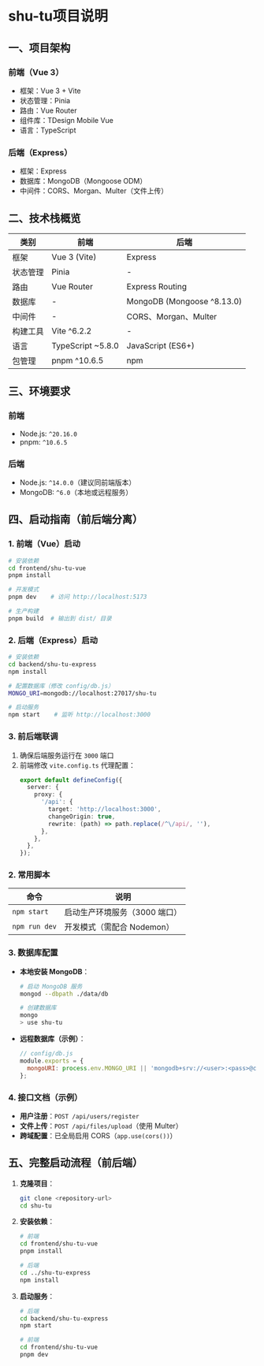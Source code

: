 

# shu-tu项目说明

## 一、项目架构
### 前端（Vue 3）
- 框架：Vue 3 + Vite
- 状态管理：Pinia
- 路由：Vue Router
- 组件库：TDesign Mobile Vue
- 语言：TypeScript

### 后端（Express）
- 框架：Express
- 数据库：MongoDB（Mongoose ODM）
- 中间件：CORS、Morgan、Multer（文件上传）

## 二、技术栈概览

| 类别       | 前端                          | 后端                          |
|------------|-------------------------------|-------------------------------|
| 框架       | Vue 3 (Vite)                  | Express                       |
| 状态管理   | Pinia                         | -                             |
| 路由       | Vue Router                    | Express Routing               |
| 数据库     | -                             | MongoDB (Mongoose ^8.13.0)     |
| 中间件     | -                             | CORS、Morgan、Multer          |
| 构建工具   | Vite ^6.2.2                   | -                             |
| 语言       | TypeScript ~5.8.0             | JavaScript (ES6+)              |
| 包管理     | pnpm ^10.6.5                  | npm                           |

## 三、环境要求
### 前端
- Node.js: `^20.16.0`
- pnpm: `^10.6.5`

### 后端
- Node.js: `^14.0.0`（建议同前端版本）
- MongoDB: `^6.0`（本地或远程服务）

## 四、启动指南（前后端分离）

### 1. 前端（Vue）启动
```bash
# 安装依赖
cd frontend/shu-tu-vue
pnpm install

# 开发模式
pnpm dev    # 访问 http://localhost:5173

# 生产构建
pnpm build  # 输出到 dist/ 目录
```

### 2. 后端（Express）启动
```bash
# 安装依赖
cd backend/shu-tu-express
npm install

# 配置数据库（修改 config/db.js）
MONGO_URI=mongodb://localhost:27017/shu-tu

# 启动服务
npm start    # 监听 http://localhost:3000
```

### 3. 前后端联调
1. 确保后端服务运行在 `3000` 端口
2. 前端修改 `vite.config.ts` 代理配置：
   ```typescript
   export default defineConfig({
     server: {
       proxy: {
         '/api': {
           target: 'http://localhost:3000',
           changeOrigin: true,
           rewrite: (path) => path.replace(/^\/api/, ''),
         },
       },
     },
   });
   ```


### 2. 常用脚本
| 命令          | 说明                     |
|---------------|--------------------------|
| `npm start`   | 启动生产环境服务（3000 端口） |
| `npm run dev` | 开发模式（需配合 Nodemon） |

### 3. 数据库配置
- **本地安装 MongoDB**：
  ```bash
  # 启动 MongoDB 服务
  mongod --dbpath ./data/db

  # 创建数据库
  mongo
  > use shu-tu
  ```

- **远程数据库（示例）**：
  ```javascript
  // config/db.js
  module.exports = {
    mongoURI: process.env.MONGO_URI || 'mongodb+srv://<user>:<pass>@cluster.example.mongodb.net/shu-tu',
  };
  ```

### 4. 接口文档（示例）
- **用户注册**：`POST /api/users/register`
- **文件上传**：`POST /api/files/upload`（使用 Multer）
- **跨域配置**：已全局启用 CORS（`app.use(cors())`）

## 五、完整启动流程（前后端）

1. **克隆项目**：
   ```bash
   git clone <repository-url>
   cd shu-tu
   ```

2. **安装依赖**：
   ```bash
   # 前端
   cd frontend/shu-tu-vue
   pnpm install

   # 后端
   cd ../shu-tu-express
   npm install
   ```

3. **启动服务**：
   ```bash
   # 后端
   cd backend/shu-tu-express
   npm start

   # 前端
   cd frontend/shu-tu-vue
   pnpm dev
   ```

